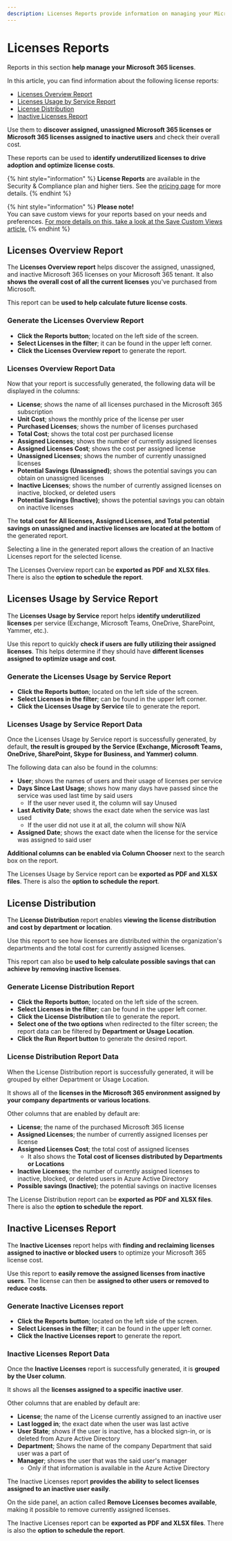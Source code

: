 ```yaml
---
description: Licenses Reports provide information on managing your Microsoft 365 licenses assigned to users in your tenant.
---
```


# Licenses Reports

Reports in this section **help manage your Microsoft 365 licenses**. 

In this article, you can find information about the following license reports:
* [Licenses Overview Report](#licenses-overview-report)
* [Licenses Usage by Service Report](#licenses-usage-by-service-report)
* [License Distribution](#license-distribution)
* [Inactive Licenses Report](#inactive-licenses-report)

Use them to **discover assigned, unassigned Microsoft 365 licenses or Microsoft 365 licenses assigned to inactive users** and check their overall cost.

These reports can be used to **identify underutilized licenses to drive adoption and optimize license costs**.



{% hint style="information" %}
**License Reports** are available in the Security & Compliance plan and higher tiers. See the [pricing page](https://www.syskit.com/products/point/pricing/) for more details.
{% endhint %}

{% hint style="information" %}
**Please note!**  
You can save custom views for your reports based on your needs and preferences. [For more details on this, take a look at the Save Custom Views article.](../setup/configuration/customize/custom-views.md)
{% endhint %}

## Licenses Overview Report

The **Licenses Overview report** helps discover the assigned, unassigned, and inactive Microsoft 365 licenses on your Microsoft 365 tenant. 
It also **shows the overall cost of all the current licenses** you've purchased from Microsoft. 

This report can be **used to help calculate future license costs**. 

### Generate the Licenses Overview Report

 * **Click the Reports button**; located on the left side of the screen.
 * **Select Licenses in the filter**; it can be found in the upper left corner.
 * **Click the Licenses Overview report** to generate the report.

### Licenses Overview Report Data

Now that your report is successfully generated, the following data will be displayed in the columns:

* **License**; shows the name of all licenses purchased in the Microsoft 365 subscription
* **Unit Cost**; shows the monthly price of the license per user
* **Purchased Licenses**; shows the number of licenses purchased
* **Total Cost**; shows the total cost per purchased license
* **Assigned Licenses**; shows the number of currently assigned licenses
* **Assigned Licenses Cost**; shows the cost per assigned license
* **Unassigned Licenses**; shows the number of currently unassigned licenses
* **Potential Savings (Unassigned)**; shows the potential savings you can obtain on unassigned licenses
* **Inactive Licenses**; shows the number of currently assigned licenses on inactive, blocked, or deleted users
* **Potential Savings (Inactive)**; shows the potential savings you can obtain on inactive licenses

The **total cost for All licenses, Assigned Licenses, and Total potential savings on unassigned and inactive licenses are located at the bottom** of the generated report.

Selecting a line in the generated report allows the creation of an Inactive Licenses report for the selected license.

The Licenses Overview report can be **exported as PDF and XLSX files**. There is also the **option to schedule the report**.

## Licenses Usage by Service Report

The **Licenses Usage by Service** report helps **identify underutilized licenses** per service (Exchange, Microsoft Teams, OneDrive, SharePoint, Yammer, etc.). 

Use this report to quickly **check if users are fully utilizing their assigned licenses**. This helps determine if they should have **different licenses assigned to optimize usage and cost**.

### Generate the Licenses Usage by Service Report

 * **Click the Reports button**; located on the left side of the screen.
 * **Select Licenses in the filter**; can be found in the upper left corner.
 * **Click the Licenses Usage by Service** tile to generate the report.

### Licenses Usage by Service Report Data

Once the Licenses Usage by Service report is successfully generated, by default, **the result is grouped by the Service (Exchange, Microsoft Teams, OneDrive, SharePoint, Skype for Business, and Yammer) column**. 

The following data can also be found in the columns:

* **User**; shows the names of users and their usage of licenses per service
* **Days Since Last Usage**; shows how many days have passed since the service was used last time by said users
  * If the user never used it, the column will say Unused
* **Last Activity Date**; shows the exact date when the service was last used 
  * If the user did not use it at all, the column will show N/A
* **Assigned Date**; shows the exact date when the license for the service was assigned to said user

**Additional columns can be enabled via Column Chooser** next to the search box on the report.

The Licenses Usage by Service report can be **exported as PDF and XLSX files**. There is also the **option to schedule the report**.

## License Distribution

The **License Distribution** report enables **viewing the license distribution and cost by department or location**. 

Use this report to see how licenses are distributed within the organization's departments and the total cost for currently assigned licenses. 

This report can also be **used to help calculate possible savings that can achieve by removing inactive licenses**. 


### Generate License Distribution Report

 * **Click the Reports button**; located on the left side of the screen.
 * **Select Licenses in the filter**; can be found in the upper left corner.
 * **Click the License Distribution** tile to generate the report.
* **Select one of the two options** when redirected to the filter screen; the report data can be filtered by **Department or Usage Location**.
* **Click the Run Report button** to generate the desired report.

### License Distribution Report Data

When the License Distribution report is successfully generated, it will be grouped by either Department or Usage Location. 

It shows all of the **licenses in the Microsoft 365 environment assigned by your company departments or various locations**.

Other columns that are enabled by default are:

* **License**; the name of the purchased Microsoft 365 license
* **Assigned Licenses**; the number of currently assigned licenses per license
* **Assigned Licenses Cost**; the total cost of assigned licenses 
  * It also shows the **Total cost of licenses distributed by Departments or Locations**
* **Inactive Licenses**; the number of currently assigned licenses to inactive, blocked, or deleted users in Azure Active Directory
* **Possible savings (Inactive)**; the potential savings on inactive licenses

The License Distribution report can be **exported as PDF and XLSX files**. There is also the **option to schedule the report**.

## Inactive Licenses Report

The **Inactive Licenses** report helps with **finding and reclaiming licenses assigned to inactive or blocked users** to optimize your Microsoft 365 license cost.

Use this report to **easily remove the assigned licenses from inactive users**. The license can then be **assigned to other users or removed to reduce costs**.

### Generate Inactive Licenses report

 * **Click the Reports button**; located on the left side of the screen.
 * **Select Licenses in the filter**; it can be found in the upper left corner.
 * **Click the Inactive Licenses report** to generate the report.

### Inactive Licenses Report Data

Once the **Inactive Licenses** report is successfully generated, it is **grouped by the User column**. 

It shows all the **licenses assigned to a specific inactive user**. 

Other columns that are enabled by default are:

* **License**; the name of the License currently assigned to an inactive user
* **Last logged in**; the exact date when the user was last active
* **User State**; shows if the user is inactive, has a blocked sign-in, or is deleted from Azure Active Directory
* **Department**; Shows the name of the company Department that said user was a part of
* **Manager**; shows the user that was the said user's manager 
  * Only if that information is available in the Azure Active Directory

The Inactive Licenses report **provides the ability to select licenses assigned to an inactive user easily**. 

On the side panel, an action called **Remove Licenses becomes available**, making it possible to remove currently assigned licenses.

The Inactive Licenses report can be **exported as PDF and XLSX files**. There is also the **option to schedule the report**.
